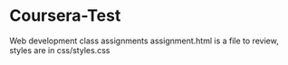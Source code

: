 # Coursera-Test
Web development class assignments
assignment.html is a file to review, styles are in css/styles.css
